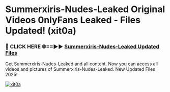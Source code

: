 # Summerxiris-Nudes-Leaked Original Videos 0nlyFans Leaked - Files Updated! (xit0a)

<h3>🔴 CLICK HERE 🌐==►► <a href="https://tinyurl.com/yc6ubb5a" rel="nofollow">Summerxiris-Nudes-Leaked Updated Files</a></h3>

Get Summerxiris-Nudes-Leaked and all content. Now you can access all videos and pictures of Summerxiris-Nudes-Leaked. New Updated Files 2025!

[![xit0a](https://i.imgur.com/7eu0CRL.gif)](https://tinyurl.com/yc6ubb5a)
